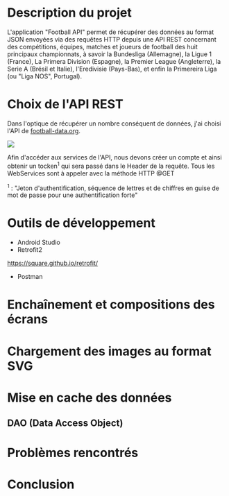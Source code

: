 # Description du projet

L'application "Football API" permet de récupérer des données au format JSON envoyées via des requêtes HTTP depuis une API REST
concernant des compétitions, équipes, matches et joueurs de football des huit principaux championnats, à savoir la Bundesliga (Allemagne), la Ligue 1 (France), La Primera Division (Espagne), la Premier League (Angleterre), la Serie A (Brésil et Italie), l'Eredivisie (Pays-Bas), et enfin la Primereira Liga (ou "Liga NOS", Portugal).

# Choix de l'API REST

Dans l'optique de récupérer un nombre conséquent de données, j'ai choisi l'API de [football-data.org](https://www.football-data.org/ "Site de football-data.org").

![](https://www.football-data.org/assets/logo.jpg)

Afin d'accéder aux services de l'API, nous devons créer un compte et ainsi obtenir un tocken<sup>1</sup> qui sera passé dans le Header de la requête.
Tous les WebServices sont à appeler avec la méthode HTTP @GET

<sup>1</sup> : "Jeton d'authentification, séquence de lettres et de chiffres en guise de mot de passe pour une authentification forte"

# Outils de développement

- Android Studio
- Retrofit2

https://square.github.io/retrofit/

- Postman

# Enchaînement et compositions des écrans

# Chargement des images au format SVG

# Mise en cache des données
## DAO (Data Access Object)

# Problèmes rencontrés

# Conclusion
